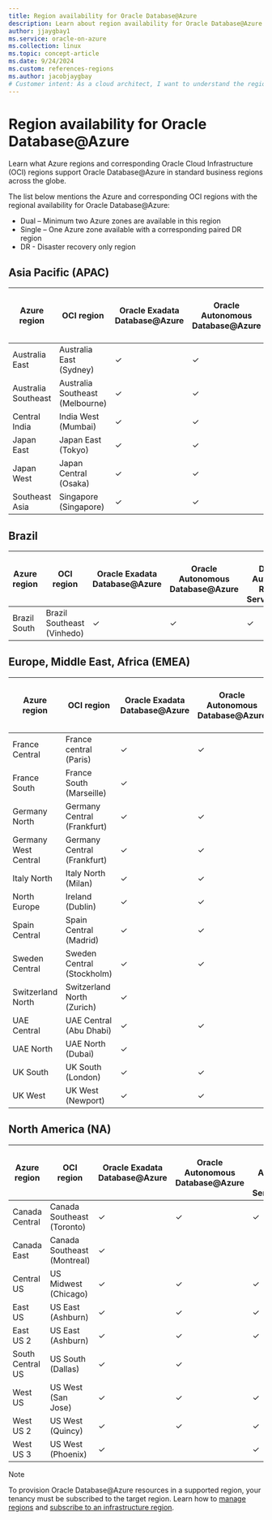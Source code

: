 ```yaml
---
title: Region availability for Oracle Database@Azure
description: Learn about region availability for Oracle Database@Azure.
author: jjaygbay1
ms.service: oracle-on-azure
ms.collection: linux
ms.topic: concept-article
ms.date: 9/24/2024
ms.custom: references-regions
ms.author: jacobjaygbay
# Customer intent: As a cloud architect, I want to understand the regional availability of Oracle Database services on Azure, so that I can plan the deployment of these databases in the appropriate locations for optimal performance and disaster recovery.
---
```


# Region availability for Oracle Database@Azure

Learn what Azure regions and corresponding Oracle Cloud Infrastructure (OCI) regions support Oracle Database@Azure in standard business regions across the globe.

The list below mentions the Azure and corresponding OCI regions with the regional availability for Oracle Database@Azure:

- Dual – Minimum two Azure zones are available in this region
- Single – One Azure zone available with a corresponding paired DR region
- DR - Disaster recovery only region

## Asia Pacific (APAC)

| Azure region   | OCI region   | Oracle Exadata Database@Azure | Oracle Autonomous Database@Azure | Oracle Database Autonomous Recovery Service@Azure | Exadata Database Service on Exascale Infrastructure@Azure | BaseDB | Golden Gate | Regional Availability |
| -------------- | ----------------------- | ----------------------------- | -------------------------------- | -------- |---------|---------|---------|-----|
| Australia East | Australia East (Sydney) | ✓         | ✓      | ✓ | ✓ | Preview available | |  Dual   |
| Australia Southeast | Australia Southeast (Melbourne) | ✓        | ✓ | | |  | |   Dual   |
| Central India | India West (Mumbai) | ✓  | ✓ | | | | |   Single   |
| Japan East | Japan East (Tokyo) | ✓  | ✓  | ✓ | ✓ | ✓ | ✓ |   Dual   |
| Japan West | Japan Central (Osaka) | ✓  | ✓ | | | | |   Single   |
| Southeast Asia |Singapore (Singapore) | ✓  | ✓   | ✓ | ✓ | ✓ | ✓ |  Dual   |



## Brazil

| Azure region | OCI region                 | Oracle Exadata Database@Azure | Oracle Autonomous Database@Azure | Oracle Database Autonomous Recovery Service@Azure | Exadata Database Service on Exascale Infrastructure@Azure | BaseDB | Golden Gate | Regional Availability |
| ------------ | -------------------------- | ----------------------------- | -------------------------------- | ------------------------------------------------- | --------------------------------------------------------- | ------ | --------------------- |-------|
| Brazil South | Brazil Southeast (Vinhedo) | ✓    | ✓      | ✓   | ✓     | ✓  |    | Dual   |

## Europe, Middle East, Africa (EMEA)

|Azure region |OCI region  | Oracle Exadata Database@Azure | Oracle Autonomous Database@Azure | Oracle Database Autonomous Recovery Service@Azure| Exadata Database Service on Exascale Infrastructure@Azure | BaseDB | Golden Gate | Regional Availability |
|------------|--|--------------------------|------------------------------| ------| ---- | ---- |----|-------|
| France Central       |France central (Paris) | ✓   | ✓ | ✓ | ✓ | | |  Dual |
| France South | France South (Marseille) |  ✓  | | | | | |   Single    |
| Germany North |Germany Central (Frankfurt) | ✓  | ✓ | | | | |   Single    |
| Germany West Central |Germany Central (Frankfurt) |  ✓  | ✓ | ✓ | ✓ | ✓ | ✓ | Dual |
| Italy North | Italy North (Milan)   | ✓   | ✓   | ✓ |  ✓ | ✓ |  | Dual |
| North Europe | Ireland (Dublin) | ✓  | ✓ |   | | | |   Dual   |
| Spain Central | 	Spain Central (Madrid) | ✓  | ✓ | | | | |   Dual    |
| Sweden Central | 	Sweden Central (Stockholm) | ✓  | ✓ | | | | |   Dual    |
| Switzerland North | Switzerland North (Zurich) | ✓  |  | | | | |   Single    |
| UAE Central | UAE Central (Abu Dhabi) | ✓  | ✓ | | | | |   Single    |
| UAE North | UAE North (Dubai) | ✓  | | ✓ | | | |   Dual    |
| UK South| UK South (London)   | ✓   | ✓   | ✓ | ✓ | ✓ | ✓ | Dual |
| UK West | UK West (Newport)	   | ✓   | ✓  | | ✓ | ✓ |  | Single |


## North America (NA)

| Azure region     | OCI region                 | Oracle Exadata Database@Azure | Oracle Autonomous Database@Azure | Oracle Database Autonomous Recovery Service@Azure | Exadata Database Service on Exascale Infrastructure@Azure | BaseDB     | Golden Gate  | Regional Availability |
| ---------------- | -------------------------- | ----------------------------- | -------------------------------- | ------------------------------------------------- | --------------------------------------------------------- | ----------------- | --------------------- |---------|
| Canada Central   | Canada Southeast (Toronto) | ✓      | ✓   |  ✓  | ✓   | ✓ |  |  Dual |
| Canada East | Canada Southeast (Montreal) | ✓  | | | | | |   Single    |
| Central US       | US Midwest (Chicago)       | ✓       | ✓      | ✓    |  ✓   |    |      | Dual    |
| East US          | US East (Ashburn)          | ✓     | ✓      | ✓      | ✓     | ✓ | ✓ | Dual|
| East US 2        | US East (Ashburn)          | ✓    | ✓         | ✓       |  ✓   |   |  | Dual     |
| South Central US | US South (Dallas)   | ✓     |  ✓        |           |    |   |   | Dual |
| West US          | US West (San Jose)    | ✓    | ✓      | ✓     |     | ✓ |  | Single   |
| West US 2        | US West (Quincy)  | ✓    |   ✓  |  ✓   |     |  |  | Dual |
| West US 3        | US West (Phoenix)   | ✓   |   |  ✓   |    |  |  | Dual   |


> [!NOTE]
> To provision Oracle Database@Azure resources in a supported region, your tenancy must be subscribed to the target region. Learn how to [manage regions](https://docs.oracle.com/iaas/Content/Identity/regions/managingregions.htm#Managing_Regions) and [subscribe to an infrastructure region](https://docs.oracle.com/iaas/Content/Identity/regions/To_subscribe_to_an_infrastructure_region.htm#subscribe).
